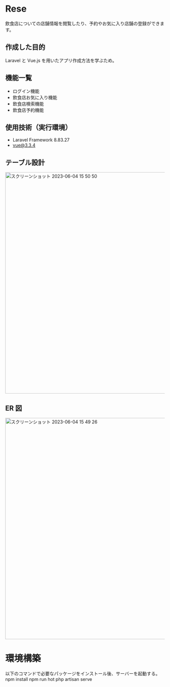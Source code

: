 # Rese

飲食店についての店舗情報を閲覧したり、予約やお気に入り店舗の登録ができます。

## 作成した目的

Laravel と Vue.js を用いたアプリ作成方法を学ぶため。

## 機能一覧

-   ログイン機能
-   飲食店お気に入り機能
-   飲食店検索機能
-   飲食店予約機能

## 使用技術（実行環境）

-   Laravel Framework 8.83.27
-   vue@3.3.4

## テーブル設計

<img width="700" alt="スクリーンショット 2023-06-04 15 50 50" src="https://github.com/koyama-anna/Rese_vue/assets/118032025/c99e7c36-73bc-4ee1-8da6-61cd09593e77">

## ER 図

<img width="700" alt="スクリーンショット 2023-06-04 15 49 26" src="https://github.com/koyama-anna/Rese_vue/assets/118032025/b2c550b3-42fa-4aa4-b9ab-3e94eec554ce">

# 環境構築

以下のコマンドで必要なパッケージをインストール後、サーバーを起動する。
npm install
npm run hot
php artisan serve
